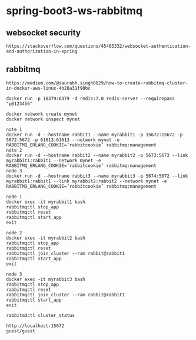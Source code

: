 # spring-boot3-ws-rabbitmq

## websocket security
    https://stackoverflow.com/questions/45405332/websocket-authentication-and-authorization-in-spring

## rabbitmq
    https://medium.com/@saurabh.singh0829/how-to-create-rabbitmq-cluster-in-docker-aws-linux-4b26a31f90bc

    docker run -p 16379:6379 -d redis:7.0 redis-server --requirepass "p@123456"

    docker network create mynet
    docker network inspect mynet

    note 1
    docker run -d --hostname rabbit1 --name myrabbit1 -p 15672:15672 -p 5672:5672 -p 61613:61613 --network mynet -e RABBITMQ_ERLANG_COOKIE=’rabbitcookie’ rabbitmq:management
    note 2
    docker run -d --hostname rabbit2 --name myrabbit2 -p 5673:5672 --link myrabbit1:rabbit1 --network mynet -e RABBITMQ_ERLANG_COOKIE=’rabbitcookie’ rabbitmq:management
    node 3
    docker run -d --hostname rabbit3 --name myrabbit3 -p 5674:5672 --link myrabbit1:rabbit1 --link myrabbit2:rabbit2 --network mynet -e RABBITMQ_ERLANG_COOKIE=’rabbitcookie’ rabbitmq:management

    node 1
    docker exec -it myrabbit1 bash
    rabbitmqctl stop_app
    rabbitmqctl reset
    rabbitmqctl start_app
    exit

    node 2
    docker exec -it myrabbit2 bash
    rabbitmqctl stop_app
    rabbitmqctl reset
    rabbitmqctl join_cluster --ram rabbit@rabbit1
    rabbitmqctl start_app
    exit

    node 3
    docker exec -it myrabbit3 bash
    rabbitmqctl stop_app
    rabbitmqctl reset
    rabbitmqctl join_cluster --ram rabbit@rabbit1
    rabbitmqctl start_app
    exit

    rabbitmdctl cluster_status

    http://localhost:15672
    guest/guest
